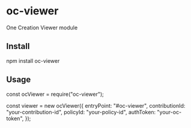# oc-viewer

One Creation Viewer module

## Install

npm install oc-viewer

## Usage

const ocViewer = require("oc-viewer");

const viewer = new ocViewer({
  entryPoint: "#oc-viewer",
  contributionId: "your-contribution-id",
  policyId: "your-policy-id",
  authToken: "your-oc-token",
});
